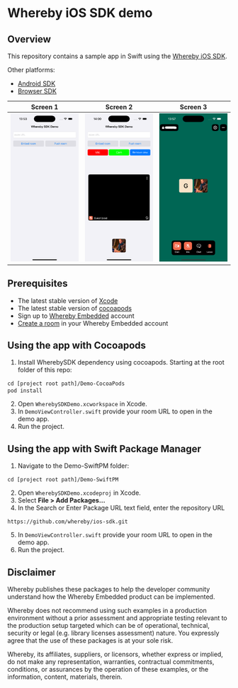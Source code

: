 # Whereby iOS SDK demo

## Overview

This repository contains a sample app in Swift using the [Whereby iOS SDK](https://github.com/whereby/ios-sdk).

Other platforms:

- [Android SDK](https://github.com/whereby/android-sdk)
- [Browser SDK](https://github.com/whereby/sdk)

| Screen 1 | Screen 2 | Screen 3 |
|-------------|-------------|-------------|
| <img src="Screenshots/Screen1.png" alt="Screen1" width="200"/> | <img src="Screenshots/Screen2.png" alt="Screen2" width="200"/> | <img src="Screenshots/Screen3.png" alt="Screen2" width="200"/> |

## Prerequisites

- The latest stable version of [Xcode](https://apps.apple.com/us/app/xcode/id497799835)
- The latest stable version of [cocoapods](https://cocoapods.org/)
- Sign up to [Whereby Embedded](https://whereby.com/information/embedded/) account
- [Create a room](https://docs.whereby.com/creating-and-deleting-rooms) in your Whereby Embedded account

## Using the app with Cocoapods

1. Install WherebySDK dependency using cocoapods. Starting at the root folder of this repo:

```
cd [project root path]/Demo-CocoaPods
pod install
```

2. Open `WherebySDKDemo.xcworkspace` in Xcode.
3. In `DemoViewController.swift` provide your room URL to open in the demo app.
4. Run the project.

## Using the app with Swift Package Manager

1. Navigate to the Demo-SwiftPM folder:

```
cd [project root path]/Demo-SwiftPM
```

2. Open `WherebySDKDemo.xcodeproj` in Xcode.
3. Select **File > Add Packages...**
4. In the Search or Enter Package URL text field, enter the repository URL

```
https://github.com/whereby/ios-sdk.git
```

5. In `DemoViewController.swift` provide your room URL to open in the demo app.
6. Run the project.

## Disclaimer

Whereby publishes these packages to help the developer community understand how the Whereby Embedded product can be implemented.

Whereby does not recommend using such examples in a production environment without a prior assessment and appropriate testing relevant to the production setup targeted which can be of operational, technical, security or legal (e.g. library licenses assessment) nature. You expressly agree that the use of these packages is at your sole risk.

Whereby, its affiliates, suppliers, or licensors, whether express or implied, do not make any representation, warranties, contractual commitments, conditions, or assurances by the operation of these examples, or the information, content, materials, therein.
